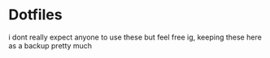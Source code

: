 # Dotfiles
i dont really expect anyone to use these but feel free ig, keeping these here as a backup pretty much
